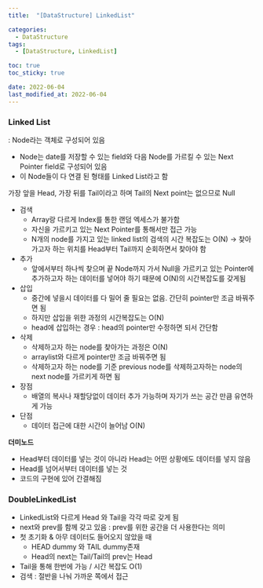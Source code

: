 ```yaml
---
title:  "[DataStructure] LinkedList" 

categories:
  - DataStructure
tags:
  - [DataStructure, LinkedList]

toc: true
toc_sticky: true

date: 2022-06-04
last_modified_at: 2022-06-04
---
```


### Linked List


: Node라는 객체로 구성되어 있음

-   Node는 date를 저장할 수 있는 field와 다음 Node를 가르킬 수 있는 Next Pointer field로 구성되어 있음
-   이 Node들이 다 연결 된 형태를 Linked List라고 함

가장 앞을 Head, 가장 뒤를 Tail이라고 하며 Tail의 Next point는 없으므로 Null

-   검색
    -   Array랑 다르게 Index를 통한 랜덤 엑세스가 불가함
    -   자신을 가르키고 있는 Next Pointer를 통해서만 접근 가능
    -   N개의 node를 가지고 있는 linked list의 검색의 시간 복잡도는 O(N) → 찾아가고자 하는 위치를 Head부터 Tail까지 순회하면서 찾아야 함
-   추가
    -   앞에서부터 하나씩 찾으며 끝 Node까지 가서 Null을 가르키고 있는 Pointer에 추가하고자 하는 데이터를 넣어야 하기 때문에 O(N)의 시간복잡도를 갖게됨
-   삽입
    -   중간에 넣을시 데이터를 다 밀어 줄 필요는 없음. 간단히 pointer만 조금 바꿔주면 됨
    -   하지만 삽입을 위한 과정의 시간복잡도는 O(N)
    -   head에 삽입하는 경우 : head의 pointer만 수정하면 되서 간단함
-   삭제
    -   삭제하고자 하는 node를 찾아가는 과정은 O(N)
    -   arraylist와 다르게 pointer만 조금 바꿔주면 됨
    -   삭제하고자 하는 node를 기준 previous node를 삭제하고자하는 node의 next node를 가르키게 하면 됨
-   장점
    -   배열의 복사나 재할당없이 데이터 추가 가능하며 자기가 쓰는 공간 만큼 유연하게 가능
-   단점
    -   데이터 접근에 대한 시간이 늘어남 O(N)

**더미노드**

-   Head부터 데이터를 넣는 것이 아니라 Head는 어떤 상황에도 데이터를 넣지 않음
-   Head를 넘어서부터 데이터를 넣는 것
-   코드의 구현에 있어 간결해짐

### DoubleLinkedList

-   LinkedList와 다르게 Head 와 Tail을 각각 따로 갖게 됨
-   next와 prev를 함께 갖고 있음 : prev를 위한 공간을 더 사용한다는 의미
-   첫 초기화 & 아무 데이터도 들어오지 않았을 때
    -   HEAD dummy 와 TAIL dummy존재
    -   Head의 next는 Tail/Tail의 prev는 Head
-   Tail을 통해 한번에 가능 / 시간 복잡도 O(1)
-   검색 : 절반을 나눠 가까운 쪽에서 접근
